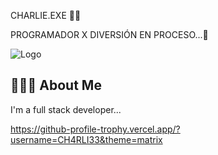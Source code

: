 CHARLIE.EXE
🥷🏿

PROGRAMADOR X DIVERSIÓN
EN PROCESO...🚀


![Logo](https://dev-to-uploads.s3.amazonaws.com/uploads/articles/th5xamgrr6se0x5ro4g6.png)


## 🧑🏿‍💻 About Me
I'm a full stack developer...

https://github-profile-trophy.vercel.app/?username=CH4RLI33&theme=matrix
